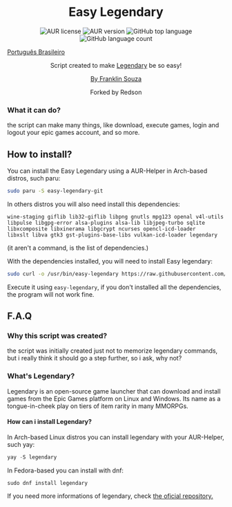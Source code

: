 <h1 align=center>Easy Legendary</h1>
<p align=center>
  <img alt="AUR license" src="https://img.shields.io/aur/license/easy-legendary-git">
  <img alt="AUR version" src="https://img.shields.io/aur/version/easy-legendary-git">
  <img alt="GitHub top language" src="https://img.shields.io/github/languages/top/RedsonBr140/easy-legendary">
  <img alt="GitHub language count" src="https://img.shields.io/github/languages/count/RedsonBr140/easy-legendary">
  <p><a href="https://github.com/RedsonBr140/easy-legendary/blob/main/doc/README_pt-br.md">Português Brasileiro</a></p>
</p>
<p align=center>Script created to make <a href="https://github.com/derrod/legendary">Legendary</a> be so easy!</p>
<p align=center>
   <p align=center><a href="https://github.com/ffraanks">By Franklin Souza</a></p>
   <p align=center>Forked by Redson</p>
</p>

### What it can do?
the script can make many things, like download, execute games, login and logout your epic games account, and so more.

## How to install?
You can install the Easy Legendary using a AUR-Helper in Arch-based distros, such paru:
```bash
sudo paru -S easy-legendary-git
```
In others distros you will also need install this dependencies:
```
wine-staging giflib lib32-giflib libpng gnutls mpg123 openal v4l-utils 
libpulse libgpg-error alsa-plugins alsa-lib libjpeg-turbo sqlite
libxcomposite libxinerama libgcrypt ncurses opencl-icd-loader 
libxslt libva gtk3 gst-plugins-base-libs vulkan-icd-loader legendary
```
(it aren't a command, is the list of dependencies.)

With the dependencies installed, you will need to install Easy legendary:
```bash
sudo curl -o /usr/bin/easy-legendary https://raw.githubusercontent.com/RedsonBr140/easy-legendary/main/easy-legendary.sh
```
Execute it using `easy-legendary`, if you don't installed all the dependencies, the program will not work fine.
## F.A.Q
### Why this script was created?
the script was initially created just not to memorize legendary commands, but i really think it should go a step further, so i ask, why not?

### What's Legendary?
Legendary is an open-source game launcher that can download and install games from the Epic Games platform on Linux and Windows. Its name as a tongue-in-cheek play on tiers of item rarity in many MMORPGs.

#### How can i install Legendary?
In Arch-based Linux distros you can install legendary with your AUR-Helper, such yay:
```c
yay -S legendary
```
In Fedora-based you can install with dnf:
```
sudo dnf install legendary
```
If you need more informations of legendary, check [the oficial repository.](https://github.com/derrod/legendary)

